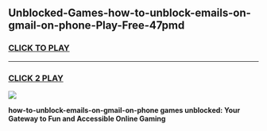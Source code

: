
## Unblocked-Games-how-to-unblock-emails-on-gmail-on-phone-Play-Free-47pmd
<h3>
<a href="https://premium76.site?title=how-to-unblock-emails-on-gmail-on-phone&ref=18A1">CLICK TO PLAY</a></h3>
<hr>

<h3>
<a href="https://premium76.site?title=how-to-unblock-emails-on-gmail-on-phone&ref=18A1">CLICK 2 PLAY</a>
  
</h3>

<a href="https://premium76.site?title=how-to-unblock-emails-on-gmail-on-phone&ref=18A1"><img src="https://clearcache.store/games.png"></a>


**how-to-unblock-emails-on-gmail-on-phone games unblocked: Your Gateway to Fun and Accessible Online Gaming**

